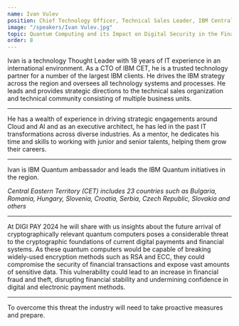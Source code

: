 ```yaml
---
name: Ivan Vulev
position: Chief Technology Officer, Technical Sales Leader, IBM Central Eastern Europe Territory
image: "/speakers/Ivan Vulev.jpg"
topic: Quantum Computing and its Impact on Digital Security in the Financial Industry
order: 8
---
```


Ivan is a technology Thought Leader with 18 years of IT experience in an international
environment. As a CTO of IBM CET, he is a trusted technology partner for a number of the
largest IBM clients. He drives the IBM strategy across the region and oversees all
technology systems and processes. He leads and provides strategic directions to the
technical sales organization and technical community consisting of multiple business units.

---

He has a wealth of experience in driving strategic engagements around Cloud and AI and
as an executive architect, he has led in the past IT transformations across diverse
industries. As a mentor, he dedicates his time and skills to working with junior and senior
talents, helping them grow their careers.

---

Ivan is IBM Quantum ambassador and leads the IBM Quantum initiatives in the region.

_Central Eastern Territory (CET) includes 23 countries such as Bulgaria, Romania,
Hungary, Slovenia, Croatia, Serbia, Czech Republic, Slovakia and others_

---

At DIGI PAY 2024 he will share with us insights about the future arrival of cryptographically
relevant quantum computers poses a considerable threat to the cryptographic foundations
of current digital payments and financial systems. As these quantum computers would be
capable of breaking widely-used encryption methods such as RSA and ECC, they could
compromise the security of financial transactions and expose vast amounts of sensitive
data. This vulnerability could lead to an increase in financial fraud and theft, disrupting
financial stability and undermining confidence in digital and electronic payment methods.

---

To overcome this threat the industry will need to take proactive measures and prepare.
